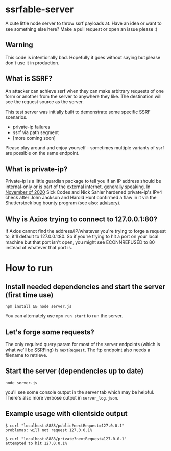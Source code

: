 # ssrfable-server
A cute little node server to throw ssrf payloads at. Have an idea or want to see something else here? Make a pull request or open an issue please :)

## Warning
This code is intentionally bad. Hopefully it goes without saying but please don't use it in production.

## What is SSRF?
An attacker can achieve ssrf when they can make arbitrary requests of one form or another from the server to anywhere they like. The destination will see the request source as the server.

This test server was initially built to demonstrate some specific SSRF scenarios.
- private-ip failures
- ssrf via path segment
- [more coming soon]

Please play around and enjoy yourself - sometimes multiple variants of ssrf are possible on the same endpoint.

## What is private-ip?
Private-ip is a little guardian package to tell you if an IP address should be internal-only or is part of the external internet, generally speaking. In [November of 2020](https://github.com/frenchbread/private-ip/pull/2) Sick Codes and Nick Sahler hardened private-ip's IPv4 check after John Jackson and Harold Hunt confirmed a flaw in it via the Shutterstock bug bounty program (see also: [advisory](https://github.com/sickcodes/security/blob/master/advisories/SICK-2020-022.md)).

## Why is Axios trying to connect to 127.0.0.1:80?

If Axios cannot find the address/IP/whatever you're trying to forge a request to, it'll default to 127.0.0.1:80. So if you're trying to hit a port on your local machine but that port isn't open, you might see ECONNREFUSED to 80 instead of whatever that port is.

# How to run

## Install needed dependencies and start the server (first time use)
```
npm install && node server.js
```
You can alternately use `npm run start` to run the server.

## Let's forge some requests?
The only required query param for most of the server endpoints (which is what we'll be SSRFing) is `nextRequest`. The ftp endpoint also needs a filename to retrieve.

## Start the server (dependencies up to date)
```
node server.js
```
you'll see some console output in the server tab which may be helpful. There's also more verbose output in `server_log.json`.

## Example usage with clientside output
```
$ curl "localhost:8888/public?nextRequest=127.0.0.1"
problemas: will not request 127.0.0.1%
```

```
$ curl "localhost:8888/private?nextRequest=127.0.0.1"
attempted to hit 127.0.0.1%
```

